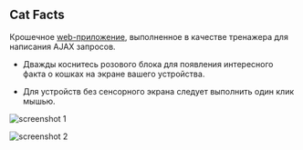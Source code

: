 ## Cat Facts

Крошечное [web-приложение](https://foxy-desu.github.io/cat-facts/), выполненное в качестве тренажера для написания AJAX запросов.

 - Дважды коснитесь розового блока для появления интересного факта о кошках на экране вашего устройства.

 - Для устройств без сенсорного экрана следует выполнить один клик мышью.

![screenshot 1](https://github.com/Foxy-desu/cat-facts/assets/87661341/457687a3-5cdd-4c73-b9bd-03d7981507f3)

![screenshot 2](https://github.com/Foxy-desu/cat-facts/assets/87661341/27efb857-913b-4479-8edc-d62960482d40)



